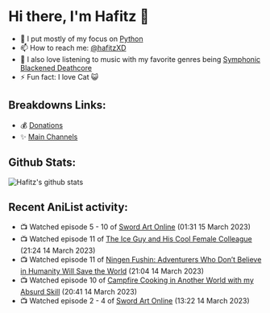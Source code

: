 # Hi there, I'm Hafitz 👋
- 🐍 I put mostly of my focus on [Python](https://python.org)
- 📫 How to reach me: [@hafitzXD](https://t.me/hafitzXD)
- 🎵 I also love listening to music with my favorite genres being [Symphonic Blackened Deathcore](https://youtu.be/qyYmS_iBcy4)
- ⚡ Fun fact: I love Cat 😺

## Breakdowns Links:
- 💰 [Donations](https://t.me/TheBreakdowns/2)
- ✨ [Main Channels](https://t.me/TheBreakdowns)

## Github Stats:
![Hafitz's github stats](https://github-readme-stats.vercel.app/api?username=breakdowns&show_icons=true&count_private=true&bg_color=00000000&text_color=777)

## Recent AniList activity:
<!-- ANILIST_ACTIVITY:start -->

-   📺 Watched episode 5 - 10 of [Sword Art Online](https://anilist.co/anime/11757) (01:31 15 March 2023)
-   📺 Watched episode 11 of [The Ice Guy and His Cool Female Colleague](https://anilist.co/anime/151252) (21:24 14 March 2023)
-   📺 Watched episode 11 of [Ningen Fushin: Adventurers Who Don’t Believe in Humanity Will Save the World](https://anilist.co/anime/137909) (21:04 14 March 2023)
-   📺 Watched episode 10 of [Campfire Cooking in Another World with my Absurd Skill](https://anilist.co/anime/156067) (20:41 14 March 2023)
-   📺 Watched episode 2 - 4 of [Sword Art Online](https://anilist.co/anime/11757) (13:22 14 March 2023)

<!-- ANILIST_ACTIVITY:end -->
